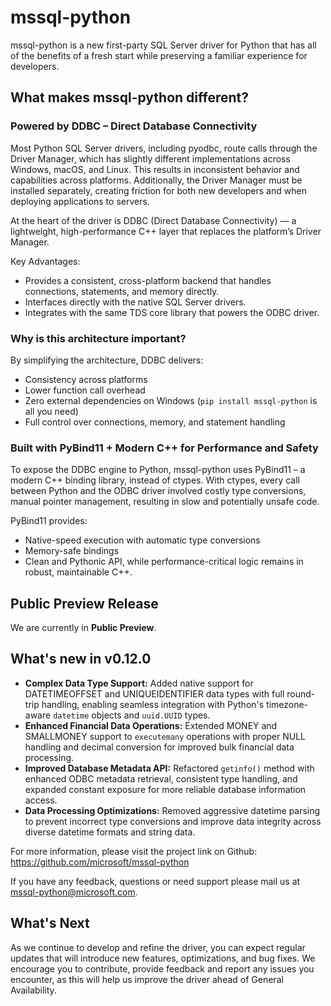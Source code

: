 # mssql-python

mssql-python is a new first-party SQL Server driver for Python that has all of the benefits of a fresh start while preserving a familiar experience for developers.

## What makes mssql-python different?

### Powered by DDBC – Direct Database Connectivity

Most Python SQL Server drivers, including pyodbc, route calls through the Driver Manager, which has slightly different implementations across Windows, macOS, and Linux. This results in inconsistent behavior and capabilities across platforms. Additionally, the Driver Manager must be installed separately, creating friction for both new developers and when deploying applications to servers.

At the heart of the driver is DDBC (Direct Database Connectivity) — a lightweight, high-performance C++ layer that replaces the platform’s Driver Manager.

Key Advantages:

- Provides a consistent, cross-platform backend that handles connections, statements, and memory directly.
- Interfaces directly with the native SQL Server drivers.
- Integrates with the same TDS core library that powers the ODBC driver.

### Why is this architecture important?

By simplifying the architecture, DDBC delivers:

- Consistency across platforms
- Lower function call overhead
- Zero external dependencies on Windows (`pip install mssql-python` is all you need)
- Full control over connections, memory, and statement handling

### Built with PyBind11 + Modern C++ for Performance and Safety

To expose the DDBC engine to Python, mssql-python uses PyBind11 – a modern C++ binding library, instead of ctypes. With ctypes, every call between Python and the ODBC driver involved costly type conversions, manual pointer management, resulting in slow and potentially unsafe code.

PyBind11 provides:

- Native-speed execution with automatic type conversions
- Memory-safe bindings
- Clean and Pythonic API, while performance-critical logic remains in robust, maintainable C++.

## Public Preview Release

We are currently in **Public Preview**.

## What's new in v0.12.0

- **Complex Data Type Support:** Added native support for DATETIMEOFFSET and UNIQUEIDENTIFIER data types with full round-trip handling, enabling seamless integration with Python's timezone-aware `datetime` objects and `uuid.UUID` types.
- **Enhanced Financial Data Operations:** Extended MONEY and SMALLMONEY support to `executemany` operations with proper NULL handling and decimal conversion for improved bulk financial data processing.
- **Improved Database Metadata API:** Refactored `getinfo()` method with enhanced ODBC metadata retrieval, consistent type handling, and expanded constant exposure for more reliable database information access.
- **Data Processing Optimizations:** Removed aggressive datetime parsing to prevent incorrect type conversions and improve data integrity across diverse datetime formats and string data.

For more information, please visit the project link on Github: https://github.com/microsoft/mssql-python

If you have any feedback, questions or need support please mail us at mssql-python@microsoft.com.

## What's Next

As we continue to develop and refine the driver, you can expect regular updates that will introduce new features, optimizations, and bug fixes. We encourage you to contribute, provide feedback and report any issues you encounter, as this will help us improve the driver ahead of General Availability.
